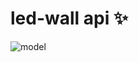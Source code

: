 # led-wall api ✨

![model](https://github.com/MrTartuf0/led-wall/assets/79630556/4ac68b97-fe84-40a3-8650-148e6ec6e519)
